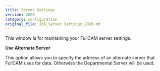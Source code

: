 ```yaml
---
title: Server Settings
version: 2020
category: configuration
original_file: 266_Server Settings_2020.md
---
```


This window is for maintaining your FullCAM server settings.

**Use Alternate Server**

This option allows you to specify the address of an alternate server
that FullCAM uses for data. Otherwise the Departmental
Server will be used.
